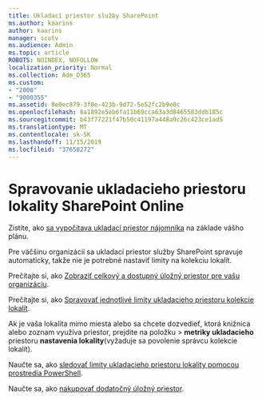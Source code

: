 ```yaml
---
title: Ukladací priestor služby SharePoint
ms.author: kaarins
author: kaarins
manager: scotv
ms.audience: Admin
ms.topic: article
ROBOTS: NOINDEX, NOFOLLOW
localization_priority: Normal
ms.collection: Adm_O365
ms.custom:
- "2008"
- "9000355"
ms.assetid: 8e0ec879-3f0e-423b-9d72-5e52fc2b9e0c
ms.openlocfilehash: 8a1892e5eb6fa11b69cca63a3d8465583ddb185c
ms.sourcegitcommit: b43f77221f47b50c41197a448a9c26c423ce1ad5
ms.translationtype: MT
ms.contentlocale: sk-SK
ms.lasthandoff: 11/15/2019
ms.locfileid: "37658272"
---
```

# <a name="manage-your-sharepoint-online-storage"></a>Spravovanie ukladacieho priestoru lokality SharePoint Online

Zistite, ako [sa vypočítava ukladací priestor nájomníka](https://docs.microsoft.com/office365/servicedescriptions/sharepoint-online-service-description/sharepoint-online-limits?redirectedfrom=MSDN#limits-by-plan) na základe vášho plánu.

Pre väčšinu organizácií sa ukladací priestor služby SharePoint spravuje automaticky, takže nie je potrebné nastaviť limity na kolekciu lokalít.

Prečítajte si, ako [Zobraziť celkový a dostupný úložný priestor pre vašu organizáciu](https://docs.microsoft.com/sharepoint/manage-site-collection-storage-limits).

Prečítajte si, ako [Spravovať jednotlivé limity ukladacieho priestoru kolekcie lokalít](https://docs.microsoft.com/sharepoint/manage-site-collection-storage-limits#manage-individual-site-storage-limits).

Ak je vaša lokalita mimo miesta alebo sa chcete dozvedieť, ktorá knižnica alebo zoznam využíva priestor, prejdite na položku > **metriky ukladacieho** priestoru **nastavenia lokality**(vyžaduje sa povolenie správcu kolekcie lokalít).

Naučte sa, ako [sledovať limity ukladacieho priestoru lokality pomocou prostredia PowerShell](https://docs.microsoft.com/sharepoint/manage-site-collection-storage-limits#monitor-site-storage-limits-by-using-powershell).

Naučte sa, ako [nakupovať dodatočný úložný priestor](https://docs.microsoft.com/office365/admin/subscriptions-and-billing/add-storage-space). 
  